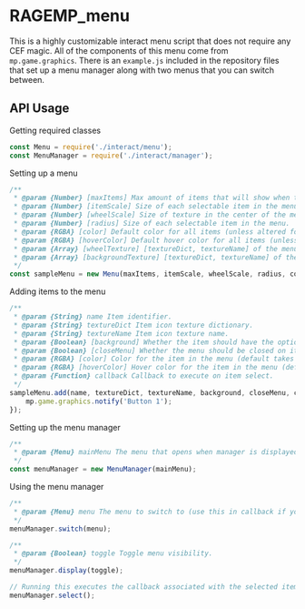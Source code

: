 # RAGEMP_menu
This is a highly customizable interact menu script that does not require any CEF magic. All of the components of this menu come from `mp.game.graphics`. There is an `example.js` included in the repository files that set up a menu manager along with two menus that you can switch between.

## API Usage
Getting required classes
```javascript
const Menu = require('./interact/menu');
const MenuManager = require('./interact/manager');
```

Setting up a menu
```javascript
/**
 * @param {Number} [maxItems] Max amount of items that will show when the menu is open.
 * @param {Number} [itemScale] Size of each selectable item in the menu.
 * @param {Number} [wheelScale] Size of texture in the center of the menu.
 * @param {Number} [radius] Size of each selectable item in the menu.
 * @param {RGBA} [color] Default color for all items (unless altered for each individual item added)
 * @param {RGBA} [hoverColor] Default hover color for all items (unless altered for each individual item added)
 * @param {Array} [wheelTexture] [textureDict, textureName] of the menu's center.
 * @param {Array} [backgroundTexture] [textureDict, textureName] of the optional background for items.
 */
const sampleMenu = new Menu(maxItems, itemScale, wheelScale, radius, color, hoverColor, wheelTexture, backgroundTexture);
```

Adding items to the menu
```javascript
/**
 * @param {String} name Item identifier.
 * @param {String} textureDict Item icon texture dictionary.
 * @param {String} textureName Item icon texture name.
 * @param {Boolean} [background] Whether the item should have the optional background (recommended for icons without backgrounds).
 * @param {Boolean} [closeMenu] Whether the menu should be closed on item select.
 * @param {RGBA} [color] Color for the item in the menu (default takes color from the menu).
 * @param {RGBA} [hoverColor] Hover color for the item in the menu (default takes hover color from the menu).
 * @param {Function} callback Callback to execute on item select.
 */
sampleMenu.add(name, textureDict, textureName, background, closeMenu, color, hoverColor, () => {
    mp.game.graphics.notify('Button 1');
});
```

Setting up the menu manager
```javascript
/**
 * @param {Menu} mainMenu The menu that opens when manager is displayed.
 */
const menuManager = new MenuManager(mainMenu);
```

Using the menu manager
```javascript
/**
 * @param {Menu} menu The menu to switch to (use this in callback if you want complex menus).
 */
menuManager.switch(menu);
```
```javascript
/**
 * @param {Boolean} toggle Toggle menu visibility.
 */
menuManager.display(toggle);
```
```javascript
// Running this executes the callback associated with the selected item.
menuManager.select();
```
